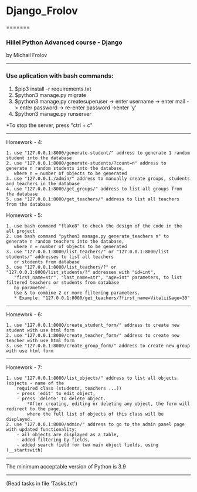 # Django_Frolov

=======

### Hiilel Python Advanced course - Django

by Michail Frolov

---
### Use aplication with bash commands:

1. $pip3 install -r requirements.txt
2. $python3 manage.py migrate
3. $python3 manage.py createsuperuser -> enter username -> enter mail -> enter password -> re-enter password ->enter 'y'
4. $python3 manage.py runserver

*To stop the server, press "ctrl + c"

---

Homework - 4:

    1. use "127.0.0.1:8000/generate-student/" address to generate 1 random student into the database
    2. use "127.0.0.1:8000/generate-students/?count=n" address to  generate n random students into the database,
       where n = number of objects to be generated
    3. use "127.0.0.1./admin/" address to manually create groups, students and teachers in the database
    4. use "127.0.0.1:8000/get_groups/" address to list all groups from the database
    5. use "127.0.0.1:8000/get_teachers/" address to list all teachers from the database
 
Homework - 5:


    1. use bash command "flake8" to check the design of the code in the all project
    2. use bash command "python3 manage.py generate_teachers n" to  generate n random teachers into the database,
       where n = number of objects to be generated
    3. use "127.0.0.1:8000/list_teachers/" or "127.0.0.1:8000/list students/" addresses to list all teachers
       or stodents from database
    3. use "127.0.0.1:8000/list_teachers/?" or "127.0.0.1:8000/list_students/?" addresses with "id=int",
       "first_name=str", "last_name=str", "age=int" parameters, to list filtered teachers or students from database
       by parameter. 
       Use & to combine 2 or more filtering parameters.
       * Example: "127.0.0.1:8000/get_teachers/?first_name=Vitalii&age=30"

---
Homework - 6:


    1. use "127.0.0.1:8000/create_student_form/" address to create new student with use html form
    2. use "127.0.0.1:8000/create_teacher_form/" address to create new teacher with use html form
    3. use "127.0.0.1:8000/create_group_form/" address to create new group with use html form

---
Homework - 7:


    1. use "127.0.0.1:8000/list_objects/" address to list all objects. (objects - name of the 
        required class (students, teachers ...))
        - press 'edit' to edit object,
        - press 'delete' to delete object.
            *After creating, editing or deleting any object, the form will redirect to the page, 
            where the full list of objects of this class will be displayed.
    2. use "127.0.0.1:8000/admin/" address to go to the admin panel page with updated functionality:
        - all objects are displayed as a table,
        - added filtering by fields,
        - added search field for two main object fields, using (__startswith)
    

---
The minimum acceptable version of Python is 3.9

---

(Read tasks in file 'Tasks.txt')
